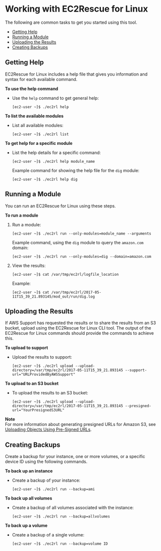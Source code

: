 # Working with EC2Rescue for Linux<a name="ec2rl_working"></a>

The following are common tasks to get you started using this tool\.


+ [Getting Help](#ec2rl_getting_help)
+ [Running a Module](#ec2rl_running_module)
+ [Uploading the Results](#ec2rl_uploading_results)
+ [Creating Backups](#ec2rl_creating_backups)

## Getting Help<a name="ec2rl_getting_help"></a>

EC2Rescue for Linux includes a help file that gives you information and syntax for each available command\.

**To use the help command**

+ Use the `help` command to get general help:

  ```
  [ec2-user ~]$ ./ec2rl help
  ```

**To list the available modules**

+ List all available modules:

  ```
  [ec2-user ~]$ ./ec2rl list
  ```

**To get help for a specific module**

+ List the help details for a specific command:

  ```
  [ec2-user ~]$ ./ec2rl help module_name
  ```

  Example command for showing the help file for the `dig` module:

  ```
  [ec2-user ~]$ ./ec2rl help dig
  ```

## Running a Module<a name="ec2rl_running_module"></a>

You can run an EC2Rescue for Linux using these steps\.

**To run a module**

1. Run a module:

   ```
   [ec2-user ~]$ ./ec2rl run --only-modules=module_name --arguments
   ```

   Example command, using the `dig` module to query the `amazon.com` domain:

   ```
   [ec2-user ~]$ ./ec2rl run --only-modules=dig --domain=amazon.com
   ```

1. View the results:

   ```
   [ec2-user ~]$ cat /var/tmp/ec2rl/logfile_location
   ```

   Example:

   ```
   [ec2-user ~]$ cat /var/tmp/ec2rl/2017-05-11T15_39_21.893145/mod_out/run/dig.log
   ```

## Uploading the Results<a name="ec2rl_uploading_results"></a>

If AWS Support has requested the results or to share the results from an S3 bucket, upload using the EC2Rescue for Linux CLI tool\. The output of the EC2Rescue for Linux commands should provide the commands to achieve this\.

**To upload to support**

+ Upload the results to support:

  ```
  [ec2-user ~]$ ./ec2rl upload --upload-directory=/var/tmp/ec2rl/2017-05-11T15_39_21.893145 --support-url="URLProvidedByAWSSupport"
  ```

**To upload to an S3 bucket**

+ To upload the results to an S3 bucket:

  ```
  [ec2-user ~]$ ./ec2rl upload --upload-directory=/var/tmp/ec2rl/2017-05-11T15_39_21.893145 --presigned-url="YourPresignedS3URL"
  ```
**Note**  
For more information about generating presigned URLs for Amazon S3, see [Uploading Objects Using Pre\-Signed URLs](http://docs.aws.amazon.com/AmazonS3/latest/dev/PresignedUrlUploadObject.html)\.

## Creating Backups<a name="ec2rl_creating_backups"></a>

Create a backup for your instance, one or more volumes, or a specific device ID using the following commands\.

**To back up an instance**

+ Create a backup of your instance:

  ```
  [ec2-user ~]$ ./ec2rl run --backup=ami
  ```

**To back up all volumes**

+ Create a backup of all volumes associated with the instance:

  ```
  [ec2-user ~]$ ./ec2rl run --backup=allvolumes
  ```

**To back up a volume**

+ Create a backup of a single volume:

  ```
  [ec2-user ~]$ ./ec2rl run --backup=volume ID
  ```